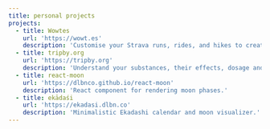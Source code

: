 ```yaml
---
title: personal projects
projects:
  - title: Wowtes
    url: 'https://wowt.es'
    description: 'Customise your Strava runs, rides, and hikes to create beautiful charts. Collab with <a href="https://quartzo.studio">Quartzo Studio</a>.'
  - title: tripby.org
    url: 'https://tripby.org'
    description: 'Understand your substances, their effects, dosage and duration'
  - title: react-moon
    url: 'https://dlbnco.github.io/react-moon'
    description: 'React component for rendering moon phases.'
  - title: ekādaśi
    url: 'https://ekadasi.dlbn.co'
    description: 'Minimalistic Ekadashi calendar and moon visualizer.'
---
```


